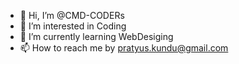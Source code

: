 - 👋 Hi, I’m @CMD-CODERs
- 👀 I’m interested in Coding 
- 🌱 I’m currently learning WebDesiging
- 📫 How to reach me by pratyus.kundu@gmail.com

<!---
CMD-CODERs/CMD-CODERs is a ✨ special ✨ repository because its `README.md` (this file) appears on your GitHub profile.
You can click the Preview link to take a look at your changes.
--->
